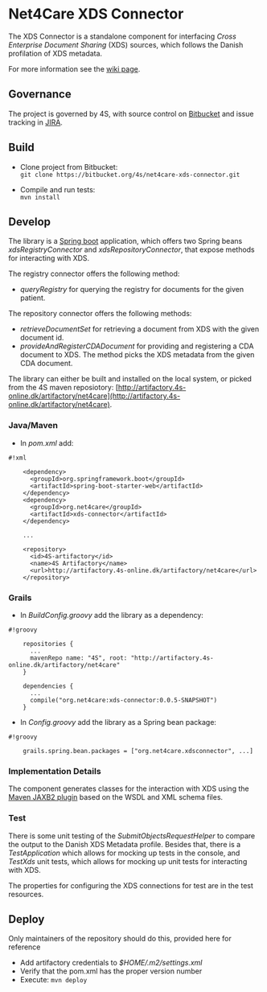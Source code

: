 # Net4Care XDS Connector

The XDS Connector is a standalone component for interfacing *Cross Enterprise Document Sharing* (XDS) sources, 
which follows the Danish profilation of XDS metadata.

For more information see the [wiki page]([http://wiki.4s-online.dk/doku.php?id=net4care:xds-connector:overview).

## Governance
The project is governed by 4S, with source control on [Bitbucket](https://bitbucket.org/4s/net4care-xds-connector)
and issue tracking in [JIRA](https://issuetracker4s.atlassian.net/browse/NXC).

## Build
 - Clone project from Bitbucket:  
   `git clone https://bitbucket.org/4s/net4care-xds-connector.git`

 - Compile and run tests:  
   `mvn install`

## Develop

The library is a [Spring boot](http://projects.spring.io/spring-boot) application, which offers two Spring beans
*xdsRegistryConnector* and *xdsRepositoryConnector*, that expose methods for interacting with XDS.

The registry connector offers the following method:  
  - *queryRegistry* for querying the registry for documents for the given patient.

The repository connector offers the following methods:  
  - *retrieveDocumentSet* for retrieving a document from XDS with the given document id.  
  - *provideAndRegisterCDADocument* for providing and registering a CDA document to XDS. 
 The method picks the XDS metadata from the given CDA document.

The library can either be built and installed on the local system, or picked from the 4S maven reposiotory: [http://artifactory.4s-online.dk/artifactory/net4care](http://artifactory.4s-online.dk/artifactory/net4care).

### Java/Maven
  - In *pom.xml* add:
```
#!xml

    <dependency>
      <groupId>org.springframework.boot</groupId>
      <artifactId>spring-boot-starter-web</artifactId>
    </dependency>
    <dependency>  
      <groupId>org.net4care</groupId>  
      <artifactId>xds-connector</artifactId>  
    </dependency>

    ...

    <repository>
      <id>4S-artifactory</id>
      <name>4S Artifactory</name>
      <url>http://artifactory.4s-online.dk/artifactory/net4care</url>
    </repository>
```

### Grails
  - In *BuildConfig.groovy* add the library as a dependency:  

```
#!groovy

    repositories {
      ...
      mavenRepo name: "4S", root: "http://artifactory.4s-online.dk/artifactory/net4care"
    }

    dependencies {
      ...
      compile("org.net4care:xds-connector:0.0.5-SNAPSHOT")
    }
```
  - In *Config.groovy* add the library as a Spring bean package:
```
#!groovy

    grails.spring.bean.packages = ["org.net4care.xdsconnector", ...]
```

### Implementation Details

The component generates classes for the interaction with XDS using the
[Maven JAXB2 plugin](https://java.net/projects/maven-jaxb2-plugin/pages/Home)
based on the WSDL and XML schema files.

### Test

There is some unit testing of the *SubmitObjectsRequestHelper* to compare the output to the Danish XDS Metadata profile.
Besides that, there is a *TestApplication* which allows for mocking up tests in the console, and *TestXds* unit tests,
which allows for mocking up unit tests for interacting with XDS.

The properties for configuring the XDS connections for test are in the test resources.

## Deploy
Only maintainers of the repository should do this, provided here for reference

 - Add artifactory credentials to *$HOME/.m2/settings.xml*
 - Verify that the pom.xml has the proper version number
 - Execute: `mvn deploy`